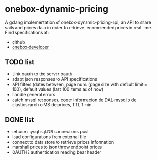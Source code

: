 # onebox-dynamic-pricing
A golang implementation of onebox-dynamic-pricing-api, an API to share sails and prices data in order to retrieve recommended prices in real time.
Find specifications at:
+ [github](https://github.com/joliva-ob/onebox-dynamic-pricing-api)
+ [onebox-developer](http://developer.oneboxtickets.com/dynamic-pricing-api)

## TODO list
+ Link oauth to the server oauth
+ adapt json responses to API specifications
+ API filters (dates between, page num. (page size with default limit = 100), default values (last 100 items as of now)
+ handle general errors
+ catch mysql responses, coger informacion de DAL-mysql o de elasticsearch o MS de prices, TTL 1 min.

## DONE list
+ rehuse mysql sql.DB connections pool
+ load configurations from external file
+ connect to data store to retrieve prices information
+ marshall prices to json throw endpoint prices
+ OAUTH2 authentication reading bear header
